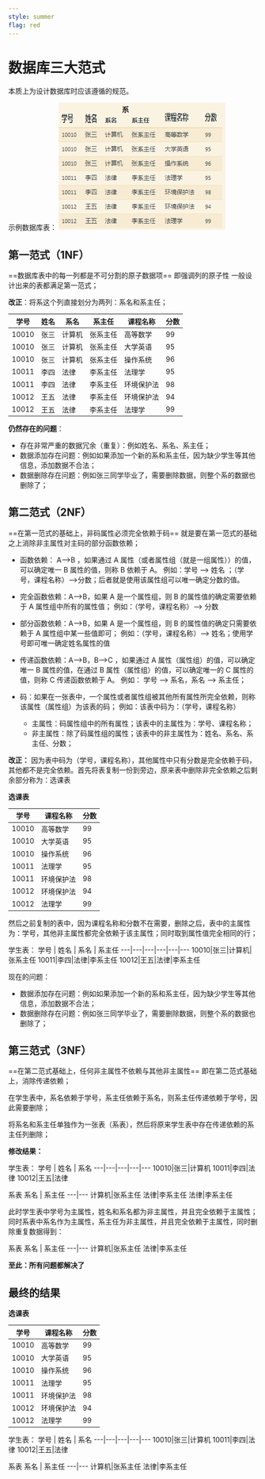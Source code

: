 ```yaml
---
style: summer
flag: red
---
```


# 数据库三大范式

本质上为设计数据库时应该遵循的规范。

示例数据库表：
![image-20200312221607521](%E6%95%B0%E6%8D%AE%E5%BA%93%E4%B8%89%E5%A4%A7%E8%8C%83%E5%BC%8F.resource/image-20200312221607521.png)

## 第一范式（1NF）
==数据库表中的每一列都是不可分割的原子数据项==
即强调列的原子性
一般设计出来的表都满足第一范式；

**改正**：将系这个列直接划分为两列：系名和系主任；

学号 | 姓名 | 系名 | 系主任 | 课程名称 | 分数 
---|---|---|---|---|---
10010|张三|计算机|张系主任|高等数学|99
10010|张三|计算机   |张系主任|大学英语|95
10010|张三|计算机|张系主任|操作系统|96
10011|李四|法律|李系主任|法理学|95
10011|李四|法律|李系主任|环境保护法|98
10012|王五|法律|李系主任|环境保护法|94
10012|王五|法律|李系主任|法理学|99

**仍然存在的问题**：
- 存在非常严重的数据冗余（重复）：例如姓名、系名、系主任；
- 数据添加存在问题：例如如果添加一个新的系和系主任，因为缺少学生等其他信息，添加数据不合法；
- 数据删除存在问题：例如张三同学毕业了，需要删除数据，则整个系的数据也删除了；



## 第二范式（2NF）

==在第一范式的基础上，非码属性必须完全依赖于码==
就是要在第一范式的基础之上消除非主属性对主码的部分函数依赖；

- 函数依赖： A-->B ，如果通过 A 属性（或者属性组（就是一组属性））的值，可以确定唯一 B 属性的值，则称 B 依赖于 A。
例如：学号 --> 姓名  ；（学号，课程名称）-->分数；后者就是使用该属性组可以唯一确定分数的值。

- 完全函数依赖：A-->B，如果 A 是一个属性组，则 B 的属性值的确定需要依赖于 A 属性组中所有的属性值；
例如：（学号，课程名称）--> 分数

- 部分函数依赖：A-->B，如果 A 是一个属性组，则 B 的属性值的确定只需要依赖于 A 属性组中某一些值即可；
例如：（学号，课程名称）--> 姓名；使用学号即可唯一确定姓名属性的值

- 传递函数依赖：A-->B，B-->C ，如果通过 A 属性（属性组）的值，可以确定唯一 B 属性的值，在通过 B 属性（属性组）的值，可以确定唯一的 C 属性的值，则称 C 传递函数依赖于 A。
例如： 学号  --> 系名，系名 --> 系主任；

- 码：如果在一张表中，一个属性或者属性组被其他所有属性所完全依赖，则称该属性（属性组）为该表的码；
例如：该表中码为：（学号，课程名称）
  - 主属性：码属性组中的所有属性；该表中的主属性为：学号、课程名称；
  - 非主属性：除了码属性组的属性；该表中的非主属性为：姓名、系名、系主任、分数；

**改正：**
因为表中码为（学号，课程名称），其他属性中只有分数是完全依赖于码，其他都不是完全依赖。首先将表复制一份到旁边，原来表中删除非完全依赖之后剩余部分称为：选课表

**选课表**

学号| 课程名称 | 分数 
---|---|---
10010|高等数学|99
10010|大学英语|95
10010|操作系统|96
10011|法理学|95
10011|环境保护法|98
10012|环境保护法|94
10012|法理学|99

然后之前复制的表中，因为课程名称和分数不在需要，删除之后，表中的主属性为：学号，其他非主属性都完全依赖于该主属性；同时取到属性值完全相同的行；

学生表：
学号 | 姓名 | 系名 | 系主任 
---|---|---|---|---|---
10010|张三|计算机|张系主任
10011|李四|法律|李系主任
10012|王五|法律|李系主任


 现在的问题：  
- 数据添加存在问题：例如如果添加一个新的系和系主任，因为缺少学生等其他信息，添加数据不合法；
- 数据删除存在问题：例如张三同学毕业了，需要删除数据，则整个系的数据也删除了；


## 第三范式（3NF）

==在第二范式基础上，任何非主属性不依赖与其他非主属性==
即在第二范式基础上，消除传递依赖；

在学生表中，系名依赖于学号，系主任依赖于系名，则系主任传递依赖于学号，因 此需要删除；

将系名和系主任单独作为一张表（系表），然后将原来学生表中存在传递依赖的系主任列删除；

**修改结果：**

学生表：
学号 | 姓名 | 系名 
---|---|---|---|---
10010|张三|计算机
10011|李四|法律
10012|王五|法律

系表
系名 | 系主任 
---|---
计算机|张系主任
法律|李系主任
法律|李系主任

此时学生表中学号为主属性，姓名和系名都为非主属性，并且完全依赖于主属性；同时系表中系名作为主属性，系主任为非主属性，并且完全依赖于主属性，同时删除重复数据得到：

系表
系名 | 系主任 
---|---
计算机|张系主任
法律|李系主任

**至此：所有问题都解决了**

## 最终的结果

**选课表**

学号| 课程名称 | 分数 
---|---|---
10010|高等数学|99
10010|大学英语|95
10010|操作系统|96
10011|法理学|95
10011|环境保护法|98
10012|环境保护法|94
10012|法理学|99

学生表：
学号 | 姓名 | 系名 
---|---|---|---|---
10010|张三|计算机
10011|李四|法律
10012|王五|法律


系表
系名 | 系主任 
---|---
计算机|张系主任
法律|李系主任


